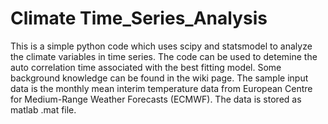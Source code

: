 # Climate Time_Series_Analysis
This is a simple python code which uses scipy and statsmodel to analyze the climate variables in time series. The code can be used to detemine the auto correlation time associated with the best fitting model. Some background knowledge can be found in the wiki page. The sample input data is the monthly mean interim temperature data from European Centre for Medium-Range Weather Forecasts (ECMWF). The data is stored as matlab .mat file.  

